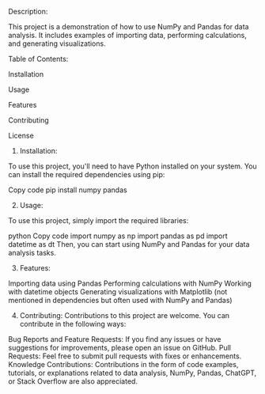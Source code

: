 Description:

This project is a demonstration of how to use NumPy and Pandas for data analysis. It includes examples of importing data, performing calculations, and generating visualizations.

Table of Contents:

Installation

Usage

Features

Contributing

License


1. Installation:
    
To use this project, you'll need to have Python installed on your system. You can install the required dependencies using pip:

Copy code
pip install numpy pandas

2. Usage:
   
To use this project, simply import the required libraries:

python
Copy code
import numpy as np
import pandas as pd
import datetime as dt
Then, you can start using NumPy and Pandas for your data analysis tasks.

3. Features:

Importing data using Pandas
Performing calculations with NumPy
Working with datetime objects
Generating visualizations with Matplotlib (not mentioned in dependencies but often used with NumPy and Pandas)

4. Contributing:
Contributions to this project are welcome. You can contribute in the following ways:

Bug Reports and Feature Requests: If you find any issues or have suggestions for improvements, please open an issue on GitHub.
Pull Requests: Feel free to submit pull requests with fixes or enhancements.
Knowledge Contributions: Contributions in the form of code examples, tutorials, or explanations related to data analysis, NumPy, Pandas, ChatGPT, or Stack Overflow are also appreciated.
